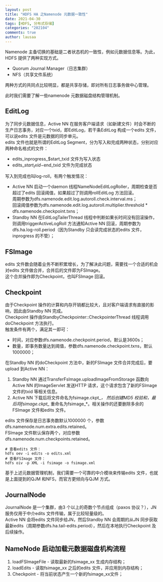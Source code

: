 ```yaml
---
layout: post
title: "HDFS HA 之Namenode 元数据一致性"
date: 2021-04-30
tags: [HDFS, 分布式存储]
categories: "202104"
comments: true
author: lausaa
---
```


Namenode 主备切换的基础是二者状态机的一致性，例如元数据信息等。为此，HDFS 提供了两种实现方式。
- Quorum Journal Manager（日志集群）
- NFS（共享文件系统）

两种方式的共同点比较明显，都是共享存储，即对所有日志事务做中心管理。

此时我们需要了解一些namenode 元数据磁盘结构管理机制。

## EditLog
为了同步元数据信息，Active NN 在服务客户端请求（如新建文件）时会不断的生产日志事务，对应一个txid，即EditLog，若干条EditLog 构成一个edits 文件，可以说edits 文件是元数据的同步单元。  
edits 文件也就是所谓的EditLog Segment，分为写入和完成两种状态，分别对应两种命名格式的文件：
- edits_inprogress_$start_txid 文件为写入状态
- edits_$start_txid-$end_txid 文件为完成状态

写入到完成也叫log-roll，有两个触发情况：  
- Active NN 启动一个daemon 线程NameNodeEditLogRoller，周期检查是否超过了edits 回滚阈值，如果超过了则调用rollEditLog 方法回滚。  
周期参数为dfs.namenode.edit.log.autoroll.check.interval.ms；  
回滚阈值参数为dfs.namenode.edit.log.autoroll.multiplier.threshold * dfs.namenode.checkpoint.txns；  
- Standby NN 在EditLogTailerThread 线程中判断如果长时间没有回滚操作，则调用triggerActiveLogRoll 方法通知Active NN 回滚，周期参数为dfs.ha.log-roll.period（因为Standby 只会读完成状态的edits 文件，inprogress 的不管）；

## FSImage  
edits 文件数会随着业务不断积累增长，为了解决此问题，需要找一个合适的机会对edits 文件做合并，合并后的文件即为FSImage。  
这个合并操作即为Checkpoint，也叫FSImage 回滚。

## Checkpoint
由于Checkpoint 操作的计算和内存开销都比较大，且对客户端请求有直接的影响，因此由Standby NN 完成。  
Checkpoint 操作由StandbyCheckpointer::CheckpointerThread 线程调用doCheckpoint 方法执行。  
触发条件有两个，满足其一即可：
- 时间，对应参数dfs.namenode.checkpoint.period，默认是3600s；  
- 数量，即事务数量达到阈值，参数dfs.namenode.checkpoint.txns，默认1000000；

在Standby NN 的doCheckpoint 方法中，新的FSImage 文件合并完成后，要upload 到Active NN：
1. Standby NN 通过TransferFsImage.uploadImageFromStorage 函数向Active NN 的ImageServlet 发送HTTP 请求，这个请求包含了新的FSImage 文件的txid 等相关信息。  
2. Active NN 下载后将文件命名为fsimage.ckpt_*， 然后创建MD5 校验和，最后将fsimage.ckpt_* 重命名为fsimage_*。相关操作的还要删除多余的FSImage 文件和edits 文件。

edits 文件保存是日志事务数默认1000000 个，参数dfs.namenode.num.extra.edits.retained。  
FSImage 文件默认保存两个，对应参数dfs.namenode.num.checkpoints.retained。

    # 查看edits 文件：
    hdfs oev -i edits -o edits.xml  
    # 查看FSImage 文件：
    hdfs oiv -p XML -i fsimage -o fsimage.xml

基于上述元数据管理机制，我们需要一个可靠的中介模块来传输edits 文件，也就是上面提到的QJM 和NFS，而官方更倾向与QJM 方式。  

## JournalNode
JournalNode 是一个集群，由3 个以上的奇数个节点组成（paxos 协议？），JN 服务仅用于中介edits 文件传输，属于比较轻量级的。  
Active NN 会将edits 文件同步给JN，然后Standby NN 会周期的从JN 同步获取最新edits（周期参数dfs.ha.tail-edits.period），然后在本地执行Checkpoint 及后续操作。

## NameNode 启动加载元数据磁盘机构流程
1. loadFSImageFile - 读取最新的fsimage_xx 生成内存结构；
2. loadEdits - 读取fsimage_xx 之后的edits 文件，并应用到内存结构；
3. Checkpoint - 将当前状态产生一个新的fsimage_xx文件；



